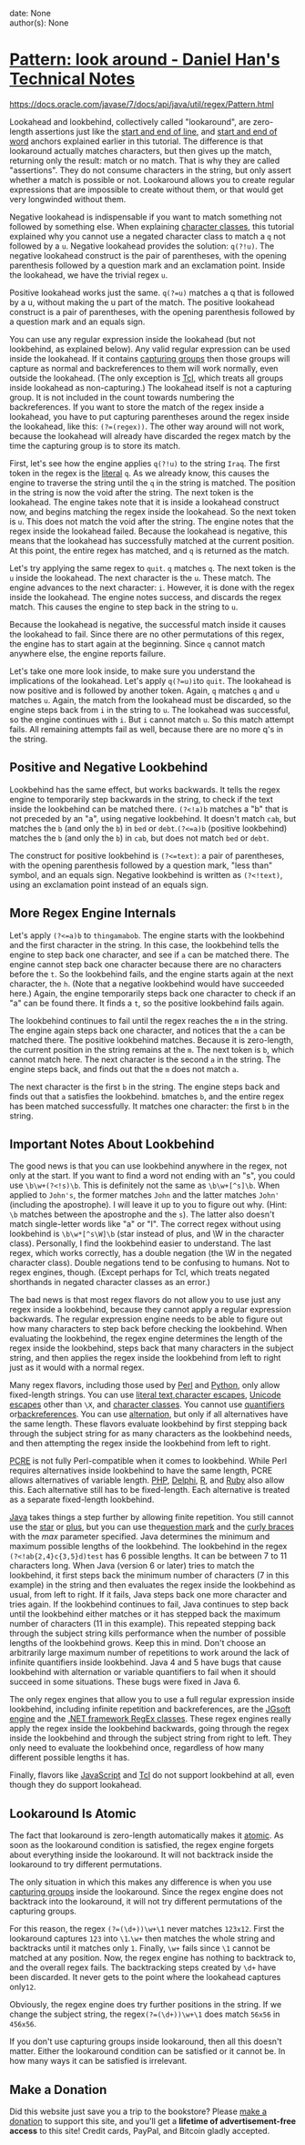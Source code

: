 
date: None  
author(s): None  

# [Pattern: look around - Daniel Han's Technical Notes](https://sites.google.com/site/xiangyangsite/home/technical-tips/software-development/java/pattern-look-around)

https://docs.oracle.com/javase/7/docs/api/java/util/regex/Pattern.html

Lookahead and lookbehind, collectively called "lookaround", are zero-length assertions just like the [start and end of line](http://www.regular-expressions.info/anchors.html), and [start and end of word](http://www.regular-expressions.info/wordboundaries.html) anchors explained earlier in this tutorial. The difference is that lookaround actually matches characters, but then gives up the match, returning only the result: match or no match. That is why they are called "assertions". They do not consume characters in the string, but only assert whether a match is possible or not. Lookaround allows you to create regular expressions that are impossible to create without them, or that would get very longwinded without them.

Negative lookahead is indispensable if you want to match something not followed by something else. When explaining [character classes](http://www.regular-expressions.info/charclass.html), this tutorial explained why you cannot use a negated character class to match a `q` not followed by a `u`. Negative lookahead provides the solution: `q(?!u)`. The negative lookahead construct is the pair of parentheses, with the opening parenthesis followed by a question mark and an exclamation point. Inside the lookahead, we have the trivial regex `u`.

Positive lookahead works just the same. `q(?=u)` matches a q that is followed by a u, without making the u part of the match. The positive lookahead construct is a pair of parentheses, with the opening parenthesis followed by a question mark and an equals sign.

You can use any regular expression inside the lookahead (but not lookbehind, as explained below). Any valid regular expression can be used inside the lookahead. If it contains [capturing groups](http://www.regular-expressions.info/brackets.html) then those groups will capture as normal and backreferences to them will work normally, even outside the lookahead. (The only exception is [Tcl](http://www.regular-expressions.info/tcl.html), which treats all groups inside lookahead as non-capturing.) The lookahead itself is not a capturing group. It is not included in the count towards numbering the backreferences. If you want to store the match of the regex inside a lookahead, you have to put capturing parentheses around the regex inside the lookahead, like this: `(?=(regex))`. The other way around will not work, because the lookahead will already have discarded the regex match by the time the capturing group is to store its match.

First, let's see how the engine applies `q(?!u)` to the string `Iraq`. The first token in the regex is the [literal](http://www.regular-expressions.info/characters.html) `q`. As we already know, this causes the engine to traverse the string until the `q` in the string is matched. The position in the string is now the void after the string. The next token is the lookahead. The engine takes note that it is inside a lookahead construct now, and begins matching the regex inside the lookahead. So the next token is `u`. This does not match the void after the string. The engine notes that the regex inside the lookahead failed. Because the lookahead is negative, this means that the lookahead has successfully matched at the current position. At this point, the entire regex has matched, and `q` is returned as the match.

Let's try applying the same regex to `quit`. `q` matches `q`. The next token is the `u` inside the lookahead. The next character is the `u`. These match. The engine advances to the next character: `i`. However, it is done with the regex inside the lookahead. The engine notes success, and discards the regex match. This causes the engine to step back in the string to `u`.

Because the lookahead is negative, the successful match inside it causes the lookahead to fail. Since there are no other permutations of this regex, the engine has to start again at the beginning. Since `q` cannot match anywhere else, the engine reports failure.

Let's take one more look inside, to make sure you understand the implications of the lookahead. Let's apply `q(?=u)i`to `quit`. The lookahead is now positive and is followed by another token. Again, `q` matches `q` and `u` matches `u`. Again, the match from the lookahead must be discarded, so the engine steps back from `i` in the string to `u`. The lookahead was successful, so the engine continues with `i`. But `i` cannot match `u`. So this match attempt fails. All remaining attempts fail as well, because there are no more q's in the string.

## Positive and Negative Lookbehind

Lookbehind has the same effect, but works backwards. It tells the regex engine to temporarily step backwards in the string, to check if the text inside the lookbehind can be matched there. `(?<!a)b` matches a "b" that is not preceded by an "a", using negative lookbehind. It doesn't match `cab`, but matches the `b` (and only the `b`) in `bed` or `debt`.`(?<=a)b` (positive lookbehind) matches the `b` (and only the `b`) in `cab`, but does not match `bed` or `debt`.

The construct for positive lookbehind is `(?<=text)`: a pair of parentheses, with the opening parenthesis followed by a question mark, "less than" symbol, and an equals sign. Negative lookbehind is written as `(?<!text)`, using an exclamation point instead of an equals sign.

## More Regex Engine Internals

Let's apply `(?<=a)b` to `thingamabob`. The engine starts with the lookbehind and the first character in the string. In this case, the lookbehind tells the engine to step back one character, and see if `a` can be matched there. The engine cannot step back one character because there are no characters before the `t`. So the lookbehind fails, and the engine starts again at the next character, the `h`. (Note that a negative lookbehind would have succeeded here.) Again, the engine temporarily steps back one character to check if an "a" can be found there. It finds a `t`, so the positive lookbehind fails again.

The lookbehind continues to fail until the regex reaches the `m` in the string. The engine again steps back one character, and notices that the `a` can be matched there. The positive lookbehind matches. Because it is zero-length, the current position in the string remains at the `m`. The next token is `b`, which cannot match here. The next character is the second `a` in the string. The engine steps back, and finds out that the `m` does not match `a`.

The next character is the first `b` in the string. The engine steps back and finds out that `a` satisfies the lookbehind. `b`matches `b`, and the entire regex has been matched successfully. It matches one character: the first `b` in the string.

## Important Notes About Lookbehind

The good news is that you can use lookbehind anywhere in the regex, not only at the start. If you want to find a word not ending with an "s", you could use `\b\w+(?<!s)\b`. This is definitely not the same as `\b\w+[^s]\b`. When applied to `John's`, the former matches `John` and the latter matches `John'` (including the apostrophe). I will leave it up to you to figure out why. (Hint: `\b` matches between the apostrophe and the `s`). The latter also doesn't match single-letter words like "a" or "I". The correct regex without using lookbehind is `\b\w*[^s\W]\b` (star instead of plus, and \W in the character class). Personally, I find the lookbehind easier to understand. The last regex, which works correctly, has a double negation (the \W in the negated character class). Double negations tend to be confusing to humans. Not to regex engines, though. (Except perhaps for Tcl, which treats negated shorthands in negated character classes as an error.)

The bad news is that most regex flavors do not allow you to use just any regex inside a lookbehind, because they cannot apply a regular expression backwards. The regular expression engine needs to be able to figure out how many characters to step back before checking the lookbehind. When evaluating the lookbehind, the regex engine determines the length of the regex inside the lookbehind, steps back that many characters in the subject string, and then applies the regex inside the lookbehind from left to right just as it would with a normal regex.

Many regex flavors, including those used by [Perl](http://www.regular-expressions.info/perl.html) and [Python](http://www.regular-expressions.info/python.html), only allow fixed-length strings. You can use [literal text](http://www.regular-expressions.info/characters.html),[character escapes](http://www.regular-expressions.info/nonprint.html#hex), [Unicode escapes](http://www.regular-expressions.info/nonprint.html#hex) other than `\X`, and [character classes](http://www.regular-expressions.info/charclass.html). You cannot use [quantifiers](http://www.regular-expressions.info/repeat.html) or[backreferences](http://www.regular-expressions.info/backref.html). You can use [alternation](http://www.regular-expressions.info/alternation.html), but only if all alternatives have the same length. These flavors evaluate lookbehind by first stepping back through the subject string for as many characters as the lookbehind needs, and then attempting the regex inside the lookbehind from left to right.

[PCRE](http://www.regular-expressions.info/pcre.html) is not fully Perl-compatible when it comes to lookbehind. While Perl requires alternatives inside lookbehind to have the same length, PCRE allows alternatives of variable length. [PHP](http://www.regular-expressions.info/php.html), [Delphi](http://www.regular-expressions.info/delphi.html), [R](http://www.regular-expressions.info/rlanguage.html), and [Ruby](http://www.regular-expressions.info/ruby.html) also allow this. Each alternative still has to be fixed-length. Each alternative is treated as a separate fixed-length lookbehind.

[Java](http://www.regular-expressions.info/java.html) takes things a step further by allowing finite repetition. You still cannot use the [star](http://www.regular-expressions.info/repeat.html) or [plus](http://www.regular-expressions.info/repeat.html), but you can use the[question mark](http://www.regular-expressions.info/optional.html) and the [curly braces](http://www.regular-expressions.info/repeat.html) with the _max_ parameter specified. Java determines the minimum and maximum possible lengths of the lookbehind. The lookbehind in the regex ` (?<!ab{2,4}c{3,5}d)test` has 6 possible lengths. It can be between 7 to 11 characters long. When Java (version 6 or later) tries to match the lookbehind, it first steps back the minimum number of characters (7 in this example) in the string and then evaluates the regex inside the lookbehind as usual, from left to right. If it fails, Java steps back one more character and tries again. If the lookbehind continues to fail, Java continues to step back until the lookbehind either matches or it has stepped back the maximum number of characters (11 in this example). This repeated stepping back through the subject string kills performance when the number of possible lengths of the lookbehind grows. Keep this in mind. Don't choose an arbitrarily large maximum number of repetitions to work around the lack of infinite quantifiers inside lookbehind. Java 4 and 5 have bugs that cause lookbehind with alternation or variable quantifiers to fail when it should succeed in some situations. These bugs were fixed in Java 6.

The only regex engines that allow you to use a full regular expression inside lookbehind, including infinite repetition and backreferences, are the [JGsoft engine](http://www.regular-expressions.info/jgsoft.html) and the [.NET framework RegEx classes](http://www.regular-expressions.info/dotnet.html). These regex engines really apply the regex inside the lookbehind backwards, going through the regex inside the lookbehind and through the subject string from right to left. They only need to evaluate the lookbehind once, regardless of how many different possible lengths it has.

Finally, flavors like [JavaScript](http://www.regular-expressions.info/javascript.html) and [Tcl](http://www.regular-expressions.info/tcl.html) do not support lookbehind at all, even though they do support lookahead.

## Lookaround Is Atomic

The fact that lookaround is zero-length automatically makes it [atomic](http://www.regular-expressions.info/atomic.html#use). As soon as the lookaround condition is satisfied, the regex engine forgets about everything inside the lookaround. It will not backtrack inside the lookaround to try different permutations.

The only situation in which this makes any difference is when you use [capturing groups](http://www.regular-expressions.info/brackets.html) inside the lookaround. Since the regex engine does not backtrack into the lookaround, it will not try different permutations of the capturing groups.

For this reason, the regex `(?=(\d+))\w+\1` never matches `123x12`. First the lookaround captures `123` into `\1`.`\w+` then matches the whole string and backtracks until it matches only `1`. Finally, `\w+` fails since `\1` cannot be matched at any position. Now, the regex engine has nothing to backtrack to, and the overall regex fails. The backtracking steps created by `\d+` have been discarded. It never gets to the point where the lookahead captures only`12`.

Obviously, the regex engine does try further positions in the string. If we change the subject string, the regex`(?=(\d+))\w+\1` does match `56x56` in `456x56`.

If you don't use capturing groups inside lookaround, then all this doesn't matter. Either the lookaround condition can be satisfied or it cannot be. In how many ways it can be satisfied is irrelevant.

## Make a Donation

Did this website just save you a trip to the bookstore? Please [make a donation](http://www.regular-expressions.info/donate.html) to support this site, and you'll get a **lifetime of advertisement-free access** to this site! Credit cards, PayPal, and Bitcoin gladly accepted.

